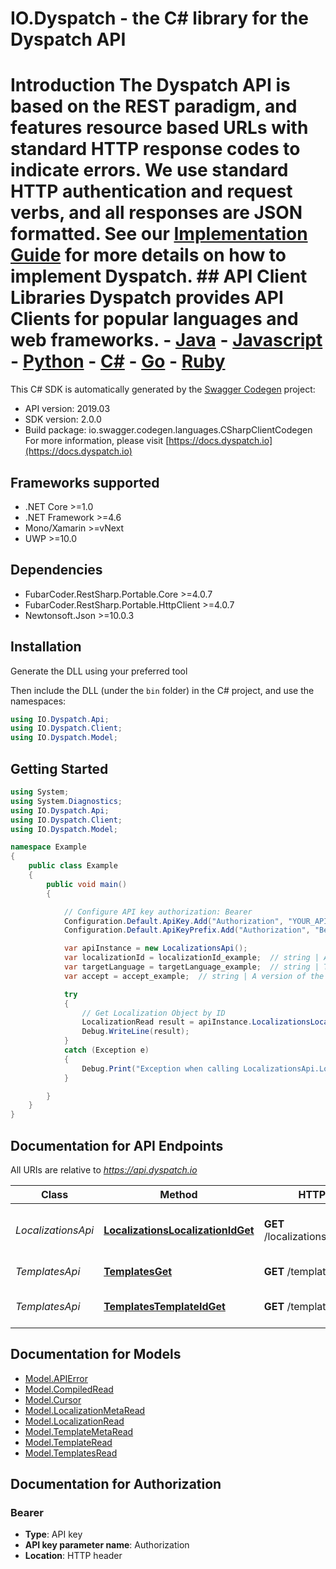 # IO.Dyspatch - the C# library for the Dyspatch API

# Introduction  The Dyspatch API is based on the REST paradigm, and features resource based URLs with standard HTTP response codes to indicate errors. We use standard HTTP authentication and request verbs, and all responses are JSON formatted. See our [Implementation Guide](https://docs.dyspatch.io/development/implementing_dyspatch/) for more details on how to implement Dyspatch.  ## API Client Libraries  Dyspatch provides API Clients for popular languages and web frameworks.   - [Java](https://github.com/getdyspatch/dyspatch-java) - [Javascript](https://github.com/getdyspatch/dyspatch-javascript) - [Python](https://github.com/getdyspatch/dyspatch-python) - [C#](https://github.com/getdyspatch/dyspatch-dotnet) - [Go](https://github.com/getdyspatch/dyspatch-golang) - [Ruby](https://github.com/getdyspatch/dyspatch-ruby) 

This C# SDK is automatically generated by the [Swagger Codegen](https://github.com/swagger-api/swagger-codegen) project:

- API version: 2019.03
- SDK version: 2.0.0
- Build package: io.swagger.codegen.languages.CSharpClientCodegen
    For more information, please visit [https://docs.dyspatch.io](https://docs.dyspatch.io)

<a name="frameworks-supported"></a>
## Frameworks supported
- .NET Core >=1.0
- .NET Framework >=4.6
- Mono/Xamarin >=vNext
- UWP >=10.0

<a name="dependencies"></a>
## Dependencies
- FubarCoder.RestSharp.Portable.Core >=4.0.7
- FubarCoder.RestSharp.Portable.HttpClient >=4.0.7
- Newtonsoft.Json >=10.0.3

<a name="installation"></a>
## Installation
Generate the DLL using your preferred tool

Then include the DLL (under the `bin` folder) in the C# project, and use the namespaces:
```csharp
using IO.Dyspatch.Api;
using IO.Dyspatch.Client;
using IO.Dyspatch.Model;
```
<a name="getting-started"></a>
## Getting Started

```csharp
using System;
using System.Diagnostics;
using IO.Dyspatch.Api;
using IO.Dyspatch.Client;
using IO.Dyspatch.Model;

namespace Example
{
    public class Example
    {
        public void main()
        {

            // Configure API key authorization: Bearer
            Configuration.Default.ApiKey.Add("Authorization", "YOUR_API_KEY");
            Configuration.Default.ApiKeyPrefix.Add("Authorization", "Bearer");

            var apiInstance = new LocalizationsApi();
            var localizationId = localizationId_example;  // string | A localization ID
            var targetLanguage = targetLanguage_example;  // string | The type of templating language to compile as. Should only be used for visual templates. (optional) 
            var accept = accept_example;  // string | A version of the API that should be used for the request. For example, to use version \"2019.03\", set the value to \"application/vnd.dyspatch.2019.03+json\" (optional) 

            try
            {
                // Get Localization Object by ID
                LocalizationRead result = apiInstance.LocalizationsLocalizationIdGet(localizationId, targetLanguage, accept);
                Debug.WriteLine(result);
            }
            catch (Exception e)
            {
                Debug.Print("Exception when calling LocalizationsApi.LocalizationsLocalizationIdGet: " + e.Message );
            }

        }
    }
}
```

<a name="documentation-for-api-endpoints"></a>
## Documentation for API Endpoints

All URIs are relative to *https://api.dyspatch.io*

Class | Method | HTTP request | Description
------------ | ------------- | ------------- | -------------
*LocalizationsApi* | [**LocalizationsLocalizationIdGet**](docs/LocalizationsApi.md#localizationslocalizationidget) | **GET** /localizations/{localizationId} | Get Localization Object by ID
*TemplatesApi* | [**TemplatesGet**](docs/TemplatesApi.md#templatesget) | **GET** /templates | List Templates
*TemplatesApi* | [**TemplatesTemplateIdGet**](docs/TemplatesApi.md#templatestemplateidget) | **GET** /templates/{templateId} | Get Template by ID


<a name="documentation-for-models"></a>
## Documentation for Models

 - [Model.APIError](docs/APIError.md)
 - [Model.CompiledRead](docs/CompiledRead.md)
 - [Model.Cursor](docs/Cursor.md)
 - [Model.LocalizationMetaRead](docs/LocalizationMetaRead.md)
 - [Model.LocalizationRead](docs/LocalizationRead.md)
 - [Model.TemplateMetaRead](docs/TemplateMetaRead.md)
 - [Model.TemplateRead](docs/TemplateRead.md)
 - [Model.TemplatesRead](docs/TemplatesRead.md)


<a name="documentation-for-authorization"></a>
## Documentation for Authorization

<a name="Bearer"></a>
### Bearer

- **Type**: API key
- **API key parameter name**: Authorization
- **Location**: HTTP header

